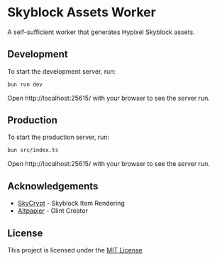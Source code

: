 # Skyblock Assets Worker

A self-sufficient worker that generates Hypixel Skyblock assets.

## Development
To start the development server, run:
```bash
bun run dev
```
Open http://localhost:25615/ with your browser to see the server run.

## Production
To start the production server, run:
```bash
bun src/index.ts
```
Open http://localhost:25615/ with your browser to see the server run.

## Acknowledgements
* [SkyCrypt](https://github.com/SkyCryptWebsite/SkyCrypt/) - Skyblock Item Rendering
* [Altpapier](https://github.com/Altpapier/GlintCreator/) - Glint Creator

## License
This project is licensed under the [MIT License](https://opensource.org/licenses/MIT)